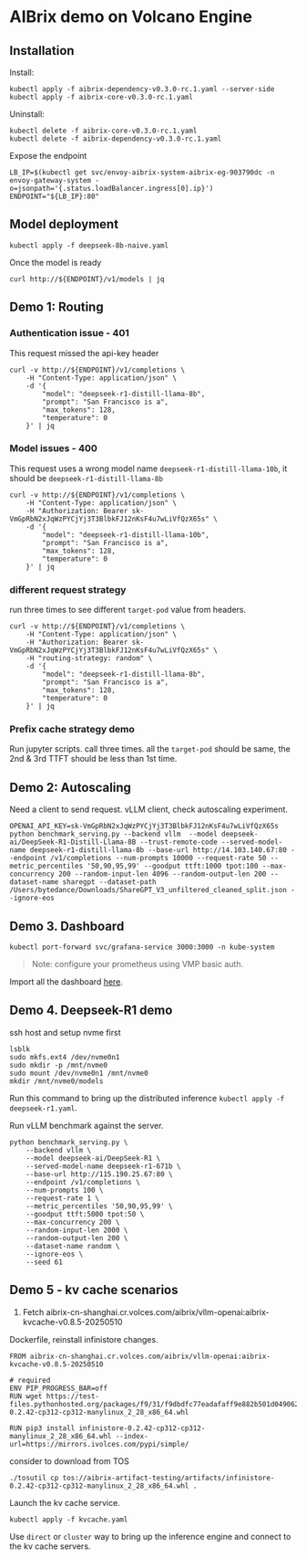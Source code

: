 # AIBrix demo on Volcano Engine

## Installation

Install:
```
kubectl apply -f aibrix-dependency-v0.3.0-rc.1.yaml --server-side
kubectl apply -f aibrix-core-v0.3.0-rc.1.yaml
```

Uninstall:
```
kubectl delete -f aibrix-core-v0.3.0-rc.1.yaml
kubectl delete -f aibrix-dependency-v0.3.0-rc.1.yaml
```

Expose the endpoint
```
LB_IP=$(kubectl get svc/envoy-aibrix-system-aibrix-eg-903790dc -n envoy-gateway-system -o=jsonpath='{.status.loadBalancer.ingress[0].ip}')
ENDPOINT="${LB_IP}:80"
```


## Model deployment

```
kubectl apply -f deepseek-8b-naive.yaml
```

Once the model is ready
```
curl http://${ENDPOINT}/v1/models | jq
```


## Demo 1: Routing

### Authentication issue - 401

This request missed the api-key header

```
curl -v http://${ENDPOINT}/v1/completions \
    -H "Content-Type: application/json" \
    -d '{
        "model": "deepseek-r1-distill-llama-8b",
        "prompt": "San Francisco is a",
        "max_tokens": 128,
        "temperature": 0
    }' | jq
```

### Model issues - 400

This request uses a wrong model name `deepseek-r1-distill-llama-10b`, it should be `deepseek-r1-distill-llama-8b`

```
curl -v http://${ENDPOINT}/v1/completions \
    -H "Content-Type: application/json" \
    -H "Authorization: Bearer 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" \
    -d '{
        "model": "deepseek-r1-distill-llama-10b",
        "prompt": "San Francisco is a",
        "max_tokens": 128,
        "temperature": 0
    }' | jq
```


### different request strategy

run three times to see different `target-pod` value from headers.

```
curl -v http://${ENDPOINT}/v1/completions \
    -H "Content-Type: application/json" \
    -H "Authorization: Bearer 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" \
    -H "routing-strategy: random" \
    -d '{
        "model": "deepseek-r1-distill-llama-8b",
        "prompt": "San Francisco is a",
        "max_tokens": 128,
        "temperature": 0
    }' | jq
```


### Prefix cache strategy demo

Run jupyter scripts. call three times. all the `target-pod` should be same, the 2nd & 3rd TTFT should be less than 1st time.


## Demo 2: Autoscaling

Need a client to send request. vLLM client, check autoscaling experiment.

```
OPENAI_API_KEY=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 python benchmark_serving.py --backend vllm  --model deepseek-ai/DeepSeek-R1-Distill-Llama-8B --trust-remote-code --served-model-name deepseek-r1-distill-llama-8b --base-url http://14.103.140.67:80 --endpoint /v1/completions --num-prompts 10000 --request-rate 50 --metric_percentiles '50,90,95,99' --goodput ttft:1000 tpot:100 --max-concurrency 200 --random-input-len 4096 --random-output-len 200 --dataset-name sharegpt --dataset-path /Users/bytedance/Downloads/ShareGPT_V3_unfiltered_cleaned_split.json --ignore-eos
```


## Demo 3. Dashboard

```
kubectl port-forward svc/grafana-service 3000:3000 -n kube-system
```

> Note: configure your prometheus using VMP basic auth.

Import all the dashboard [here](https://github.com/vllm-project/aibrix/tree/main/observability/grafana). 


## Demo 4. Deepseek-R1 demo

ssh host and setup nvme first

```
lsblk
sudo mkfs.ext4 /dev/nvme0n1
sudo mkdir -p /mnt/nvme0
sudo mount /dev/nvme0n1 /mnt/nvme0
mkdir /mnt/nvme0/models
```

Run this command to bring up the distributed inference `kubectl apply -f deepseek-r1.yaml`. 

Run vLLM benchmark against the server.
```
python benchmark_serving.py \
    --backend vllm \
    --model deepseek-ai/DeepSeek-R1 \
    --served-model-name deepseek-r1-671b \
    --base-url http://115.190.25.67:80 \
    --endpoint /v1/completions \
    --num-prompts 100 \
    --request-rate 1 \
    --metric_percentiles '50,90,95,99' \
    --goodput ttft:5000 tpot:50 \
    --max-concurrency 200 \
    --random-input-len 2000 \
    --random-output-len 200 \
    --dataset-name random \
    --ignore-eos \
    --seed 61
```



## Demo 5 - kv cache scenarios

1. Fetch aibrix-cn-shanghai.cr.volces.com/aibrix/vllm-openai:aibrix-kvcache-v0.8.5-20250510

Dockerfile, reinstall infinistore changes.

```
FROM aibrix-cn-shanghai.cr.volces.com/aibrix/vllm-openai:aibrix-kvcache-v0.8.5-20250510

# required
ENV PIP_PROGRESS_BAR=off
RUN wget https://test-files.pythonhosted.org/packages/f9/31/f9dbdfc77eadafaff9e882b501d0490625c113e3834891cd59d3223b747d/infinistore-0.2.42-cp312-cp312-manylinux_2_28_x86_64.whl

RUN pip3 install infinistore-0.2.42-cp312-cp312-manylinux_2_28_x86_64.whl --index-url=https://mirrors.ivolces.com/pypi/simple/
```

consider to download from TOS
```
./tosutil cp tos://aibrix-artifact-testing/artifacts/infinistore-0.2.42-cp312-cp312-manylinux_2_28_x86_64.whl .
```

Launch the kv cache service.

```
kubectl apply -f kvcache.yaml
```

Use `direct` or `cluster` way to bring up the inference engine and connect to the kv cache servers.